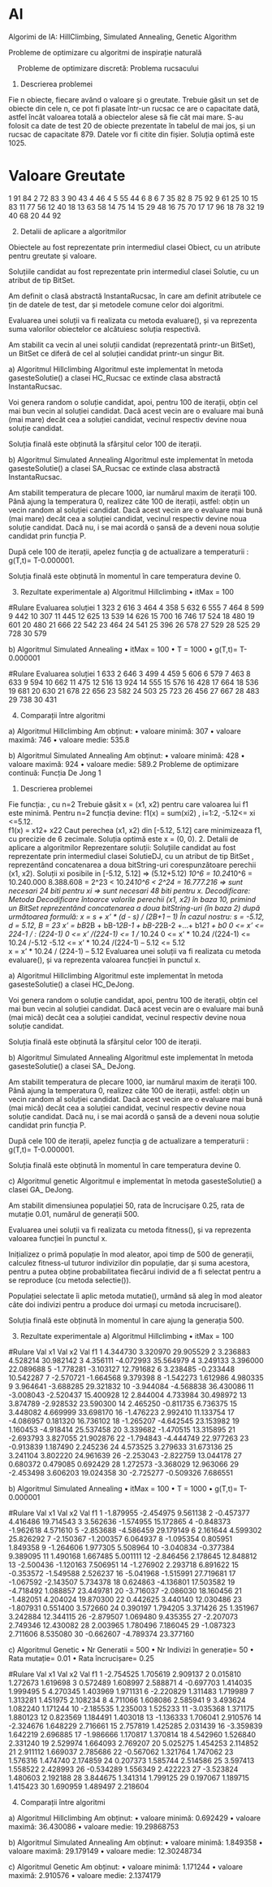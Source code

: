 # AI
Algorimi de IA: HillClimbing, Simulated Annealing, Genetic Algorithm

Probleme de optimizare cu algoritmi de inspirație naturală
			
 
Probleme de optimizare discretă: Problema rucsacului

1.	Descrierea problemei

Fie n obiecte, fiecare având o valoare și o greutate. Trebuie găsit un set de obiecte din cele n, ce pot fi plasate într-un rucsac ce are o capacitate dată, astfel încât valoarea totală a obiectelor alese să fie cât mai mare.
S-au folosit ca date de test 20 de obiecte prezentate în tabelul de mai jos, și un rucsac de capacitate 879. Datele vor fi citite din fișier. Soluția optimă este 1025.

#	Valoare	Greutate
1	91	84
2	72	83
3	90	43
4	46	4
5	55	44
6	8	6
7	35	82
8	75	92
9	61	25
10	15	83
11	77	56
12	40	18
13	63	58
14	75	14
15	29	48
16	75	70
17	17	96
18	78	32
19	40	68
20	44	92


2.	Detalii de aplicare a algoritmilor

Obiectele au fost reprezentate prin intermediul clasei Obiect, cu un atribute pentru greutate și valoare.

Soluțiile candidat au fost reprezentate prin intermediul clasei Solutie, cu un atribut de tip BitSet. 

Am definit o clasă abstractă InstantaRucsac, în care am definit atributele ce țin de datele de test, dar și metodele comune celor doi algoritmi. 

Evaluarea unei soluții va fi realizata cu metoda evaluare(), și va reprezenta suma valorilor obiectelor ce alcătuiesc soluția respectivă.

Am stabilit ca vecin al unei soluții candidat (reprezentată printr-un BitSet), un BitSet ce diferă de cel al soluției candidat printr-un singur Bit.

a)	Algoritmul Hillclimbing
Algoritmul este implementat în metoda gasesteSolutie() a clasei HC_Rucsac ce extinde clasa abstractă InstantaRucsac. 

Voi genera random o soluție candidat, apoi, pentru 100 de iterații, obțin cel mai bun vecin al soluției candidat. Dacă acest vecin are o evaluare mai bună (mai mare) decât cea a soluției candidat, vecinul respectiv devine noua soluție candidat. 

Soluția finală este obținută la sfârșitul celor 100 de iterații.

b)	Algoritmul Simulated Annealing
Algoritmul este implementat în metoda gasesteSolutie() a clasei SA_Rucsac ce extinde clasa abstractă InstantaRucsac. 

Am stabilit temperatura de plecare 1000, iar numărul maxim de iterații 100.
Până ajung la temperatura 0, realizez câte 100 de iterații, astfel: obțin un  vecin random al soluției candidat. Dacă acest vecin are o evaluare mai bună (mai mare) decât cea a soluției candidat, vecinul respectiv devine noua soluție candidat. Dacă nu, i se mai acordă o șansă de a deveni noua soluție candidat prin funcția P. 

După cele 100 de iterații, apelez funcția g de actualizare a temperaturii :
g(T,t)= T-0.000001.

Soluția finală este obținută în momentul în care temperatura devine 0.


3.	Rezultate experimentale
a)	Algoritmul Hillclimbing
•	itMax = 100

#Rulare	Evaluarea soluției
1	323
2	616
3	464
4	358
5	632
6	555
7	464
8	599
9	442
10	307
11	445
12	625
13	539
14	626
15	700
16	746
17	524
18	480
19	601
20	480
21	666
22	542
23	464
24	541
25	396
26	578
27	529
28	525
29	728
30	579

b)	Algoritmul Simulated Annealing
•	itMax = 100
•	T = 1000
•	g(T,t)= T-0.000001

#Rulare	Evaluarea soluției
1	633
2	646
3	499
4	459
5	606
6	579
7	463
8	633
9	594
10	662
11	475
12	516
13	924
14	555
15	576
16	428
17	664
18	536
19	681
20	630
21	678
22	656
23	582
24	503
25	723
26	456
27	667
28	483
29	738
30	431


4.	Comparații între algoritmi


a)	Algoritmul Hillclimbing
Am obținut:
•	valoare minimă: 307
•	valoare maximă: 746
•	valoare medie: 535.8


b)	Algoritmul Simulated Annealing
Am obținut:
•	valoare minimă: 428
•	valoare maximă: 924
•	valoare medie: 589.2
Probleme de optimizare continuă: Funcția De Jong 1

1.	Descrierea problemei

Fie funcția: 
  ,  cu n=2
Trebuie găsit x = (x1, x2) pentru care valoarea lui f1 este minimă.
Pentru n=2 funcția devine:
f1(x) = sum(xi2)         , i=1:2,   -5.12<= xi <=5.12.  
f1(x) = x12+ x22
Caut perechea (x1, x2) din [-5.12, 5.12] care minimizeaza f1, cu precizie de 6 zecimale. Soluția optimă este x = (0, 0).
2.	Detalii de aplicare a algoritmilor
Reprezentare soluții:
Soluțiile candidat au fost reprezentate prin intermediul clasei SolutieDJ, cu un atribut de tip BitSet , reprezentând concatenarea a doua bitString-uri corespunzătoare perechii (x1, x2). 
Soluții xi posibile in [-5.12, 5.12] => (5.12+5.12) *10^6  = 10.24*10^6 = 10.240.000
8.388.608 = 2^23    <   10.24*10^6   <     2^24 = 16.777.216 
=> sunt necesari 24 biti pentru xi  => sunt necesari 48 biti pentru x.
Decodificare:
Metoda Decodificare întoarce valorile perechii (x1, x2) în baza 10, primind un BitSet reprezentând concatenarea a doua bitString-uri (în baza 2) după următoarea formulă: x = s + x’ * (d - s) / (2B+1 – 1)
În cazul nostru: s = -5.12, d = 5.12, B = 23
x’ = bB*2B + bB-1*2B-1 + bB-2*2B-2 +…+ b1*21 + b0
0 <=  x’ <= 224-1  / : (224-1)
0 <=  x’ /(224-1) <= 1  /* 10.24
0 <=  x’ * 10.24 /(224-1) <= 10.24  /-5.12
-5.12 <=  x’ * 10.24 /(224-1) – 5.12 <= 5.12  
x = x’ * 10.24 / (224-1) – 5.12
Evaluarea unei soluții va fi realizata cu metoda evaluare(), și va reprezenta valoarea funcției în punctul x.

a)	Algoritmul Hillclimbing
Algoritmul este implementat în metoda gasesteSolutie() a clasei HC_DeJong.

Voi genera random o soluție candidat, apoi, pentru 100 de iterații, obțin cel mai bun vecin al soluției candidat. Dacă acest vecin are o evaluare mai bună (mai mică) decât cea a soluției candidat, vecinul respectiv devine noua soluție candidat. 

Soluția finală este obținută la sfârșitul celor 100 de iterații.

b)	Algoritmul Simulated Annealing
Algoritmul este implementat în metoda gasesteSolutie() a clasei SA_ DeJong. 

Am stabilit temperatura de plecare 1000, iar numărul maxim de iterații 100.
Până ajung la temperatura 0, realizez câte 100 de iterații, astfel: obțin un  vecin random al soluției candidat. Dacă acest vecin are o evaluare mai bună (mai mică) decât cea a soluției candidat, vecinul respectiv devine noua soluție candidat. Dacă nu, i se mai acordă o șansă de a deveni noua soluție candidat prin funcția P. 

După cele 100 de iterații, apelez funcția g de actualizare a temperaturii :
g(T,t)= T-0.000001.

Soluția finală este obținută în momentul în care temperatura devine 0.

c)	Algoritmul genetic
Algoritmul e implementat în metoda gasesteSolutie() a clasei GA_ DeJong. 

Am stabilit dimensiunea populației 50, rata de încrucișare 0.25, rata de mutație 0.01, numărul de generații 500.

Evaluarea unei soluții va fi realizata cu metoda fitness(), și va reprezenta valoarea funcției în punctul x.

Inițializez o primă populație în mod aleator, apoi timp de 500 de generații, calculez fitness-ul tuturor indivizilor din populație, dar și suma acestora, pentru a putea obține probabilitatea fiecărui individ de a fi selectat pentru a se reproduce (cu metoda selectie()).

Populației selectate îi aplic metoda mutatie(), urmând să aleg în mod aleator câte doi indivizi pentru a produce doi urmași cu metoda incrucisare().

Soluția finală este obținută în momentul în care ajung la generația 500.


3.	Rezultate experimentale
a)	Algoritmul Hillclimbing
•	itMax = 100

#Rulare	Val x1	Val x2	Val f1
1	4.344730	3.320970	29.905529
2	3.236883	4.528214	30.982142
3	4.356111	-4.072993	35.564979
4	3.249133	3.396000	22.089688
5	-1.778281	-3.103127	12.791682
6	3.238485	-0.233448	10.542287
7	-2.570721	-1.664568	9.379398
8	-1.542273	1.612986	4.980335
9	3.964641	-3.688285	29.321832
10	-3.944084	-4.568838	36.430086
11	-3.008043	-2.520437	15.400928
12	2.844004	4.733984	30.498972
13	3.874789	-2.928532	23.590300
14	2.465250	-0.811735	6.736375
15	3.448082	4.669999	33.698170
16	-1.476223	2.992410	11.133754
17	-4.086957	0.181320	16.736102
18	-1.265207	-4.642545	23.153982
19	1.160453	-4.918414	25.537458
20	3.339682	-1.470515	13.315895
21	-2.693793	3.827055	21.902876
22	-1.794843	-4.444749	22.977263
23	-0.913839	1.187490	2.245236
24	4.573525	3.279633	31.673136
25	3.241104	3.802220	24.961639
26	-2.253043	-2.822759	13.044178
27	0.680372	0.479085	0.692429
28	1.272573	-3.368029	12.963066
29	-2.453498	3.606203	19.024358
30	-2.725277	-0.509326	7.686551


b)	Algoritmul Simulated Annealing
•	itMax = 100
•	T = 1000
•	g(T,t)= T-0.000001

#Rulare	Val x1	Val x2	Val f1
1	-1.879955	-2.454975	9.561138
2	-0.457377	4.416486	19.714543
3	3.562636	-1.574955	15.172865
4	-0.848373	-1.962618	4.571610
5	-2.853688	-4.586459	29.179149
6	2.161644	4.599302	25.826292
7	-2.150367	-1.200357	6.064937
8	-1.095354	0.805951	1.849358
9	-1.264606	1.977305	5.508964
10	-3.040834	-0.377384	9.389095
11	1.490168	1.667485	5.001111
12	-2.846456	2.178645	12.848812
13	-2.500436	-1.120163	7.506951
14	-1.276902	2.293718	6.891622
15	-0.353572	-1.549588	2.526237
16	-5.041968	-1.515991	27.719681
17	-1.067592	-2.143507	5.734378
18	0.624863	-4.136801	17.503582
19	-4.718492	1.088857	23.449781
20	-3.716037	-2.086030	18.160456
21	-1.482051	4.204024	19.870300
22	0.442625	3.440140	12.030486
23	-1.807931	0.551400	3.572660
24	0.390197	1.794205	3.371426
25	1.351967	3.242884	12.344115
26	-2.879507	1.069480	9.435355
27	-2.207073	2.749346	12.430082
28	2.003965	1.780496	7.186045
29	-1.087323	2.711606	8.535080
30	-0.662607	-4.789374	23.377160


c)	Algoritmul Genetic
•	Nr Generatii = 500
•	Nr Indivizi în generație= 50
•	Rata mutație= 0.01
•	Rata încrucișare= 0.25

#Rulare	Val x1	Val x2	Val f1
1	-2.754525	1.705619	2.909137
2	0.015810	1.272673	1.619698
3	0.572489	1.608997	2.588871
4	-0.697703	1.414035	1.999495
5	4.270345	1.403969	1.971131
6	-2.220829	1.311483	1.719989
7	1.313281	1.451975	2.108234
8	4.711066	1.608086	2.585941
9	3.493624	1.082240	1.171244
10	-2.185535	1.235003	1.525233
11	-3.035368	1.371175	1.880123
12	0.823569	1.184491	1.403018
13	-1.136333	1.706041	2.910576
14	-2.324676	1.648229	2.716661
15	2.757819	1.425285	2.031439
16	-3.359839	1.642219	2.696885
17	-1.986666	1.170817	1.370814
18	4.542960	1.526840	2.331240
19	2.529974	1.664093	2.769207
20	5.025275	1.454253	2.114852
21	2.911112	1.669037	2.785686
22	-0.567062	1.321764	1.747062
23	1.576316	1.474740	2.174859
24	0.207373	1.585744	2.514586
25	3.597413	1.558522	2.428993
26	-0.534289	1.556349	2.422223
27	-3.523824	1.480603	2.192188
28	3.844675	1.341314	1.799125
29	0.197067	1.189715	1.415423
30	1.690959	1.489497	2.218604


4.	Comparații între algoritmi


a)	Algoritmul Hillclimbing
Am obținut:
•	valoare minimă: 0.692429
•	valoare maximă: 36.430086
•	valoare medie: 19.29868753


b)	Algoritmul Simulated Annealing
Am obținut:
•	valoare minimă: 1.849358
•	valoare maximă: 29.179149
•	valoare medie: 12.30248734

c)	Algoritmul Genetic
Am obținut:
•	valoare minimă: 1.171244
•	valoare maximă: 2.910576
•	valoare medie: 2.1374179





